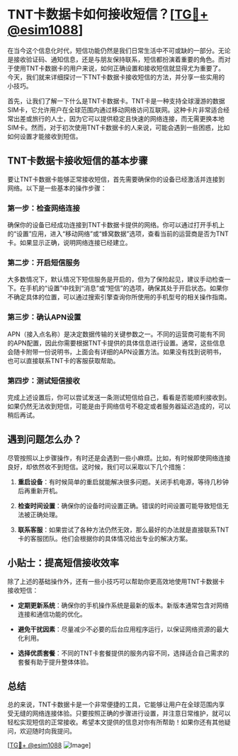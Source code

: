 # TNT卡数据卡如何接收短信？[[TG💪+ @esim1088](https://t.me/s/esim1088)]

在当今这个信息化时代，短信功能仍然是我们日常生活中不可或缺的一部分。无论是接收验证码、通知信息，还是与朋友保持联系，短信都扮演着重要的角色。而对于使用TNT卡数据卡的用户来说，如何正确设置和接收短信就显得尤为重要了。今天，我们就来详细探讨一下TNT卡数据卡接收短信的方法，并分享一些实用的小技巧。

首先，让我们了解一下什么是TNT卡数据卡。TNT卡是一种支持全球漫游的数据SIM卡，它允许用户在全球范围内通过移动网络访问互联网。这种卡片非常适合经常出差或旅行的人士，因为它可以提供稳定且快速的网络连接，而无需更换本地SIM卡。然而，对于初次使用TNT卡数据卡的人来说，可能会遇到一些困惑，比如如何设置才能接收到短信。

## TNT卡数据卡接收短信的基本步骤

要让TNT卡数据卡能够正常接收短信，首先需要确保你的设备已经激活并连接到网络。以下是一些基本的操作步骤：

### 第一步：检查网络连接
确保你的设备已经成功连接到TNT卡数据卡提供的网络。你可以通过打开手机上的“设置”应用，进入“移动网络”或“蜂窝数据”选项，查看当前的运营商是否为TNT卡。如果显示正确，说明网络连接已经建立。

### 第二步：开启短信服务
大多数情况下，默认情况下短信服务是开启的，但为了保险起见，建议手动检查一下。在手机的“设置”中找到“消息”或“短信”的选项，确保其处于开启状态。如果你不确定具体的位置，可以通过搜索引擎查询你所使用的手机型号的相关操作指南。

### 第三步：确认APN设置
APN（接入点名称）是决定数据传输的关键参数之一。不同的运营商可能有不同的APN配置，因此你需要根据TNT卡提供的具体信息进行设置。通常，这些信息会随卡附带一份说明书，上面会有详细的APN设置方法。如果没有找到说明书，也可以直接联系TNT卡的客服获取帮助。

### 第四步：测试短信接收
完成上述设置后，你可以尝试发送一条测试短信给自己，看看是否能顺利接收到。如果仍然无法收到短信，可能是由于网络信号不稳定或者服务器延迟造成的，可以稍后再试。

## 遇到问题怎么办？

尽管按照以上步骤操作，有时还是会遇到一些小麻烦。比如，有时候即使网络连接良好，却依然收不到短信。这时候，我们可以采取以下几个措施：

1. **重启设备**：有时候简单的重启就能解决很多问题。关闭手机电源，等待几秒钟后再重新开机。
   
2. **检查时间设置**：确保你的设备时间设置正确。错误的时间设置可能导致短信无法被正确处理。

3. **联系客服**：如果尝试了各种方法仍然无效，那么最好的办法就是直接联系TNT卡的客服团队。他们会根据你的具体情况给出专业的解决方案。

## 小贴士：提高短信接收效率

除了上述的基础操作外，还有一些小技巧可以帮助你更高效地使用TNT卡数据卡接收短信：

- **定期更新系统**：确保你的手机操作系统是最新的版本。新版本通常包含对网络连接和通信功能的优化。
  
- **避免干扰因素**：尽量减少不必要的后台应用程序运行，以保证网络资源的最大化利用。

- **选择优质套餐**：不同的TNT卡套餐提供的服务内容不同，选择适合自己需求的套餐有助于提升整体体验。

## 总结

总的来说，TNT卡数据卡是一个非常便捷的工具，它能够让用户在全球范围内享受无缝的网络连接体验。只要按照正确的步骤进行设置，并注意日常维护，就可以轻松实现短信的正常接收。希望本文提供的信息对你有所帮助！如果你还有其他疑问，欢迎随时向我提问。

[[TG💪+ @esim1088](https://t.me/s/esim1088) ![Image](https://i.postimg.cc/4NQfJmqS/Snipaste-2025-05-13-00-14-12.png)]
